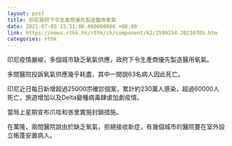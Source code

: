 ```yaml
---
layout: post
title: 印尼政府下令生產商優先製造醫用氧氣
date: 2021-07-05 15:51:06.000000000 +08:00
link: https://news.rthk.hk/rthk/ch/component/k2/1599254-20210705.htm
categories: rthk
---
```


印尼疫情嚴峻，多個城市缺乏氧氣供應，政府下令生產商優先製造醫用氧氣。

多間醫院投訴氧氣供應幾乎耗盡，其中一間說63名病人因此死亡。

印尼近日每日新增超過25000宗確診個案，累計約230萬人感染，超過60000人死亡，旅遊增加以及Delta變種病毒肆虐加劇疫情。

當局上星期宣布爪哇和峇里實施封鎖措施。

在萬隆，兩間醫院說由於缺乏氧氣，拒絕接收新症，有幾個城市的醫院要在室外設立帳蓬安置病人。
